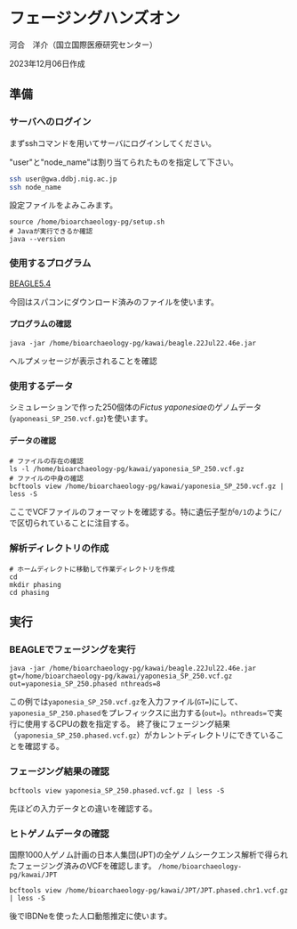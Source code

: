 # フェージングハンズオン

河合　洋介（国立国際医療研究センター）

2023年12月06日作成

## 準備

### サーバへのログイン

まずsshコマンドを用いてサーバにログインしてください。

"user"と"node_name"は割り当てられたものを指定して下さい。

```sh
ssh user@gwa.ddbj.nig.ac.jp
ssh node_name
```

設定ファイルをよみこみます。

```
source /home/bioarchaeology-pg/setup.sh
# Javaが実行できるか確認
java --version
```

### 使用するプログラム

[BEAGLE5.4](http://faculty.washington.edu/browning/beagle/beagle.html)

今回はスパコンにダウンロード済みのファイルを使います。

#### プログラムの確認
```java -jar /home/bioarchaeology-pg/kawai/beagle.22Jul22.46e.jar```

ヘルプメッセージが表示されることを確認

### 使用するデータ
シミュレーションで作った250個体の*Fictus yaponesiae*のゲノムデータ(`yaponeasi_SP_250.vcf.gz`)を使います。

#### データの確認
```
# ファイルの存在の確認
ls -l /home/bioarchaeology-pg/kawai/yaponesia_SP_250.vcf.gz
# ファイルの中身の確認
bcftools view /home/bioarchaeology-pg/kawai/yaponesia_SP_250.vcf.gz | less -S
```
ここでVCFファイルのフォーマットを確認する。特に遺伝子型が`0/1`のように`/`で区切られていることに注目する。

### 解析ディレクトリの作成
```
# ホームディレクトに移動して作業ディレクトリを作成
cd
mkdir phasing
cd phasing
```

## 実行
### BEAGLEでフェージングを実行
```
java -jar /home/bioarchaeology-pg/kawai/beagle.22Jul22.46e.jar gt=/home/bioarchaeology-pg/kawai/yaponesia_SP_250.vcf.gz out=yaponesia_SP_250.phased nthreads=8
```
この例では`yaponesia_SP_250.vcf.gz`を入力ファイル(`GT=`)にして、`yaponesia_SP_250.phased`をプレフィックスに出力する(`out=`)。`nthreads=`で実行に使用するCPUの数を指定する。
終了後にフェージング結果（`yaponesia_SP_250.phased.vcf.gz`）がカレントディレクトリにできていることを確認する。

### フェージング結果の確認
`bcftools view yaponesia_SP_250.phased.vcf.gz | less -S`

先ほどの入力データとの違いを確認する。

### ヒトゲノムデータの確認
国際1000人ゲノム計画の日本人集団(JPT)の全ゲノムシークエンス解析で得られたフェージング済みのVCFを確認します。
`/home/bioarchaeology-pg/kawai/JPT`

```
bcftools view /home/bioarchaeology-pg/kawai/JPT/JPT.phased.chr1.vcf.gz | less -S
```
後でIBDNeを使った人口動態推定に使います。




